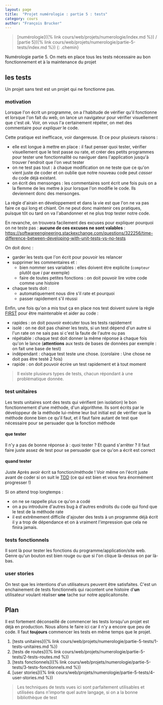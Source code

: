 ```yaml
---
layout: page
title:  "Projet numérologie : partie 5 : tests"
category: cours
author: "François Brucker"
---
```


> [numérologie]({% link cours/web/projets/numerologie/index.md %}) / [partie 5]({% link cours/web/projets/numerologie/partie-5-tests/index.md %})
{: .chemin}

Numérologie partie 5. On mets en place tous les tests nécessaire au bon fonctionnement et à la maintenance du projet

## les tests

Un projet sans test est un projet qui ne fonctionne pas.

### motivation

Lorsque l'on écrit un programme, on a l'habitude de vérifier qu'il fonctionne et lorsque l'on fait du web, on lance un navigateur pour vérifier visuellement que c'est *ok*. Voir, on vous l'a certainement répéter, on met des commentaire pour *expliquer* le code.

Cette pratique est inefficace, voir dangereuse. Et ce pour plusieurs raisons :

* elle est longue à mettre en place : il faut penser quoi tester, vérifier visuellement que le test passe ou rate, et créer des petits programmes pour tester une fonctionnalité ou naviguer dans l'application jusqu'à trouver l'endroit que l'on veut tester
* on ne test pas tout : à chaque modification on ne teste que ce qu'on vient juste de coder et on oublie que notre nouveau code peut *casser* du code déjà existant.
* on écrit des mensonges : les commentaires sont écrit une fois puis on a la flemme de les mettre à jour lorsque l'on modifie le code. Ils deviennent donc des mensonges.

La règle d'airain en développement et dans la vie est que l'on ne va pas faire ce qui long et chiant. On ne peut donc maintenir ces pratiques, puisque tôt ou tard on va l'abandonner et ne plus trop tester notre code.

En revanche, on trouvera facilement des excuses pour expliquer pourquoi on ne teste pas : **aucune de ces excuses ne sont valables** : <https://softwareengineering.stackexchange.com/questions/322256/time-difference-between-developing-with-unit-tests-vs-no-tests>

On doit donc :

* garder les tests que l'on écrit pour pouvoir les relancer
* supprimer les commentaires et :
  * bien nommer ses variables : elles doivent être explicite (`compteur` plutôt que $i$ par exemple)
  * faire de toutes petites fonctions : on doit pouvoir lire votre code comme une histoire
* chaque tests doit :
  * automatiquement nous dire s'il rate et pourquoi
  * passer rapidement s'il réussi

Enfin, une fois qu'on a mis tout ça en place nos test doivent suivre la règle [FIRST](<https://medium.com/@chapuyj/5-principes-pour-guider-l-ecriture-des-tests-unitaires-be25cda2652>) pour être maintenable et aider au code :

* rapides : on doit pouvoir exécuter tous les tests rapidement
* isolé : on ne doit pas chainer les tests, si un test dépend d'un autre si l'un rate on ne sais pas si c'est la faute de l'autre ou pas
* répétable : chaque test doit donner la même réponse à chaque fois qu'on le lance (**attentions** aux tests de bases de données par exemple : on fait une base de test)
* indépendant : chaque test teste une chose. (corolaire : Une chose ne doit pas être testé 2 fois)
* rapide : on doit pouvoir écrire un test rapidement et à tout moment

> Il existe plusieurs types de tests, chacun répondant à une problématique donnée.

### test unitaires

Les tests unitaires sont des tests qui vérifient (en isolation) le bon fonctionnement d'une méthode, d'un algorithme. Ils sont écrits par le développeur de la méthode lui-même leur but initial est de vérifier que la méthode donne bien ce qu'il faut, et il faut faire autant de test que nécessaire pour se persuader que la fonction méthode

#### que tester

Il n'y a pas de bonne réponse à : quoi tester ? Et quand s'arrêter ? Il faut faire juste assez de test pour se persuader que ce qu'on a écrit est correct

#### quand tester

Juste Après avoir écrit sa fonction/méthode ! Voir même on l'écrit juste avant de coder si on suit le [TDD](https://fr.wikipedia.org/wiki/Test_driven_development) (ce qui est bien et vous fera énormément progresser !)

Si on attend trop longtemps :

* on ne se rappelle plus ce qu'on a codé
* on a pu introduire d'autres bug à d'autres endroits du code qui fond que le test de la méthode rate
* il est extrêmement difficile d'ajouter des tests à un programme déjà écrit il y a trop de dépendance et on à vraiment l'impression que cela ne finira jamais.

### tests fonctionnels

Il sont là pour tester les fonctions du programme/application/site web. Genre qu'un bouton est bien rouge ou que si l'on clique là-dessus on par là-bas.

### user stories

On test que les intentions d'un utilisateurs peuvent être satisfaites. C'est un enchainement de tests fonctionnels qui racontent une histoire d'**un** utilisateur voulant réaliser **une** tache sur notre applicaitonsite.

## Plan

Il est fortement déconseillé de commencer les tests lorsqu'un projet est déjà en production. Nous allons le faire ici car il n'y a encore que peu de code. Il faut **toujours** commencer les tests en même temps que le projet.

1. [tests unitaires]({% link cours/web/projets/numerologie/partie-5-tests/1-tests-unitaires.md %})
2. [tests de routes]({% link cours/web/projets/numerologie/partie-5-tests/2-tests-routes.md %})
3. [tests fonctionnels]({% link cours/web/projets/numerologie/partie-5-tests/3-tests-fonctionnels.md %})
4. [user stories]({% link cours/web/projets/numerologie/partie-5-tests/4-user-stories.md %})

> Les techniques de tests vues ici sont parfaitement utilisables et utilisées dans n'importe quel autre langage, si on a la bonne bibliothèque de test
